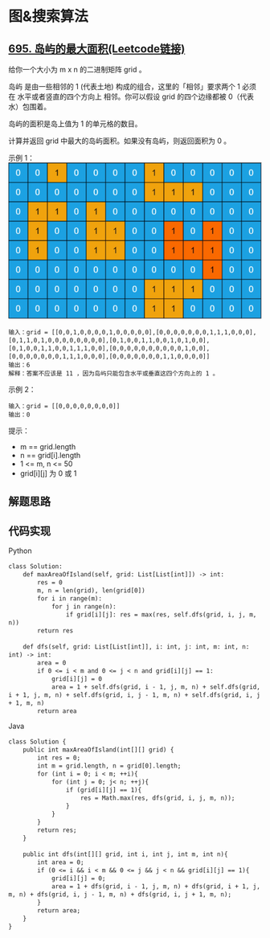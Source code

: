 # 图&搜索算法

## [695. 岛屿的最大面积(Leetcode链接)](https://leetcode-cn.com/problems/max-area-of-island/)
给你一个大小为 m x n 的二进制矩阵 grid 。

岛屿 是由一些相邻的 1 (代表土地) 构成的组合，这里的「相邻」要求两个 1 必须在 水平或者竖直的四个方向上 相邻。你可以假设 grid 的四个边缘都被 0（代表水）包围着。

岛屿的面积是岛上值为 1 的单元格的数目。

计算并返回 grid 中最大的岛屿面积。如果没有岛屿，则返回面积为 0 。

示例 1：
![avatar](./695.png)
```
输入：grid = [[0,0,1,0,0,0,0,1,0,0,0,0,0],[0,0,0,0,0,0,0,1,1,1,0,0,0],[0,1,1,0,1,0,0,0,0,0,0,0,0],[0,1,0,0,1,1,0,0,1,0,1,0,0],[0,1,0,0,1,1,0,0,1,1,1,0,0],[0,0,0,0,0,0,0,0,0,0,1,0,0],[0,0,0,0,0,0,0,1,1,1,0,0,0],[0,0,0,0,0,0,0,1,1,0,0,0,0]]  
输出：6  
解释：答案不应该是 11 ，因为岛屿只能包含水平或垂直这四个方向上的 1 。  
```
示例 2：
```
输入：grid = [[0,0,0,0,0,0,0,0]]  
输出：0  
```
提示：
* m == grid.length
* n == grid[i].length
* 1 <= m, n <= 50
* grid[i][j] 为 0 或 1
## 解题思路

## 代码实现
Python
```
class Solution:
    def maxAreaOfIsland(self, grid: List[List[int]]) -> int:
        res = 0
        m, n = len(grid), len(grid[0])
        for i in range(m):
            for j in range(n):
                if grid[i][j]: res = max(res, self.dfs(grid, i, j, m, n))
        return res

    def dfs(self, grid: List[List[int]], i: int, j: int, m: int, n: int) -> int:
        area = 0
        if 0 <= i < m and 0 <= j < n and grid[i][j] == 1:
            grid[i][j] = 0
            area = 1 + self.dfs(grid, i - 1, j, m, n) + self.dfs(grid, i + 1, j, m, n) + self.dfs(grid, i, j - 1, m, n) + self.dfs(grid, i, j + 1, m, n)
        return area
```
Java
```
class Solution {
    public int maxAreaOfIsland(int[][] grid) {
        int res = 0;
        int m = grid.length, n = grid[0].length;
        for (int i = 0; i < m; ++i){
            for (int j = 0; j< n; ++j){
                if (grid[i][j] == 1){
                    res = Math.max(res, dfs(grid, i, j, m, n));
                }
            }
        }
        return res;
    }

    public int dfs(int[][] grid, int i, int j, int m, int n){
        int area = 0;
        if (0 <= i && i < m && 0 <= j && j < n && grid[i][j] == 1){
            grid[i][j] = 0;
            area = 1 + dfs(grid, i - 1, j, m, n) + dfs(grid, i + 1, j, m, n) + dfs(grid, i, j - 1, m, n) + dfs(grid, i, j + 1, m, n);
        }
        return area;
    }
}
```
